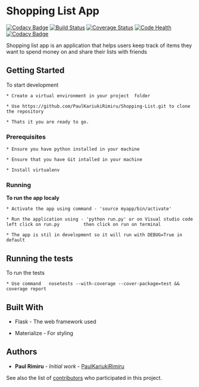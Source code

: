 # Shopping List App

[![Codacy Badge](https://api.codacy.com/project/badge/Grade/57ba672e14804c5894d3d1d869ec995f)](https://www.codacy.com/app/paulrimiru/Shopping-List?utm_source=github.com&utm_medium=referral&utm_content=PaulKariukiRimiru/Shopping-List&utm_campaign=badger)
[![Build Status](https://travis-ci.org/PaulKariukiRimiru/Shopping-List.svg?branch=master)](https://travis-ci.org/PaulKariukiRimiru/Shopping-List)
[![Coverage Status](https://coveralls.io/repos/github/PaulKariukiRimiru/Shopping-List/badge.svg)](https://coveralls.io/github/PaulKariukiRimiru/Shopping-List)
[![Code Health](https://landscape.io/github/PaulKariukiRimiru/Shopping-List/master/landscape.svg?style=flat)](https://landscape.io/github/PaulKariukiRimiru/Shopping-List/master)
[![Codacy Badge](https://api.codacy.com/project/badge/Grade/57ba672e14804c5894d3d1d869ec995f)](https://www.codacy.com/app/paulrimiru/Shopping-List?utm_source=github.com&amp;utm_medium=referral&amp;utm_content=PaulKariukiRimiru/Shopping-List&amp;utm_campaign=Badge_Grade)

Shopping list app is an application that helps users keep track of items they want to spend money on and share their lists with friends

## Getting Started

To start development
    
    * Create a virtual environment in your project  folder

    * Use https://github.com/PaulKariukiRimiru/Shopping-List.git to clone the repository

    * Thats it you are ready to go.

### Prerequisites
    * Ensure you have python installed in your machine

    * Ensure that you have Git intalled in your machine

    * Install virtualenv

### Running

<b>To run the app localy</b><br>

    * Activate the app using command - 'source myapp/bin/activate'

    * Run the application using - 'python run.py' or on Visual studio code left click on run.py         then click on run on terminal

    * The app is stil in development so it will run with DEBUG=True in default

## Running the tests

To run the tests
    
    * Use command   nosetests --with-coverage --cover-package=test && coverage report


## Built With

* Flask - The web framework used

* Materialize - For styling

## Authors

* **Paul Rimiru** - *Initial work* - [PaulKariukiRimiru](https://github.com/PaulKariukiRimiru)

See also the list of [contributors](https://github.com/your/project/contributors) who participated in this project.



